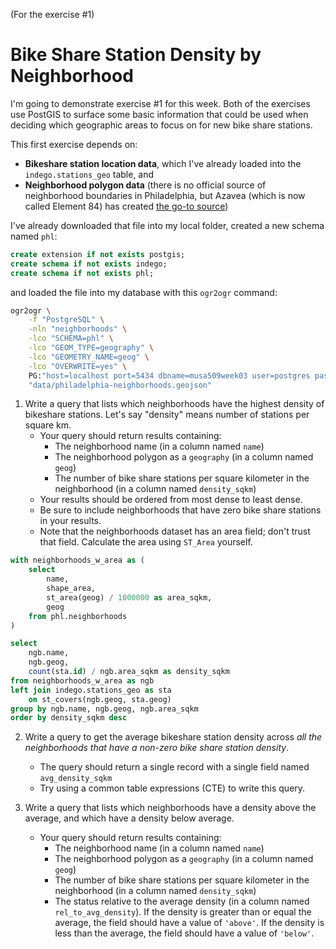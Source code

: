 (For the exercise #1)

# Bike Share Station Density by Neighborhood

I'm going to demonstrate exercise #1 for this week. Both of the exercises use PostGIS to surface some basic information that could be used when deciding which geographic areas to focus on for new bike share stations.

This first exercise depends on:
* **Bikeshare station location data**, which I've already loaded into the `indego.stations_geo` table, and
* **Neighborhood polygon data** (there is no official source of neighborhood boundaries in Philadelphia, but Azavea (which is now called Element 84) has created [the go-to source](https://github.com/opendataphilly/open-geo-data/tree/master/philadelphia-neighborhoods))

I've already downloaded that file into my local folder, created a new schema named `phl`:

```sql
create extension if not exists postgis;
create schema if not exists indego;
create schema if not exists phl;
```

and loaded the file into my database with this `ogr2ogr` command:

```bash
ogr2ogr \
    -f "PostgreSQL" \
    -nln "neighborhoods" \
    -lco "SCHEMA=phl" \
    -lco "GEOM_TYPE=geography" \
    -lco "GEOMETRY_NAME=geog" \
    -lco "OVERWRITE=yes" \
    PG:"host=localhost port=5434 dbname=musa509week03 user=postgres password=postgres" \
    "data/philadelphia-neighborhoods.geojson"
```

1.  Write a query that lists which neighborhoods have the highest density of bikeshare stations. Let's say "density" means number of stations per square km.
    * Your query should return results containing:
      * The neighborhood name (in a column named `name`)
      * The neighborhood polygon as a `geography` (in a column named `geog`)
      * The number of bike share stations per square kilometer in the neighborhood (in a column named `density_sqkm`)
    * Your results should be ordered from most dense to least dense.
    * Be sure to include neighborhoods that have zero bike share stations in your results.
    * Note that the neighborhoods dataset has an area field; don't trust that field. Calculate the area using `ST_Area` yourself.

```sql
with neighborhoods_w_area as (
    select 
        name,
        shape_area, 
        st_area(geog) / 1000000 as area_sqkm,
        geog
    from phl.neighborhoods
)

select
    ngb.name,
    ngb.geog,
    count(sta.id) / ngb.area_sqkm as density_sqkm
from neighborhoods_w_area as ngb
left join indego.stations_geo as sta
    on st_covers(ngb.geog, sta.geog)
group by ngb.name, ngb.geog, ngb.area_sqkm
order by density_sqkm desc
```

2.  Write a query to get the average bikeshare station density across _all the neighborhoods that have a non-zero bike share station density_.
    * The query should return a single record with a single field named `avg_density_sqkm`
    * Try using a common table expressions (CTE) to write this query.

3.  Write a query that lists which neighborhoods have a density above the average, and which have a density below average.
    * Your query should return results containing:
      * The neighborhood name (in a column named `name`)
      * The neighborhood polygon as a `geography` (in a column named `geog`)
      * The number of bike share stations per square kilometer in the neighborhood (in a column named `density_sqkm`)
      * The status relative to the average density (in a column named `rel_to_avg_density`). If the density is greater than or equal the average, the field should have a value of `'above'`. If the density is less than the average, the field should have a value of `'below'`.
